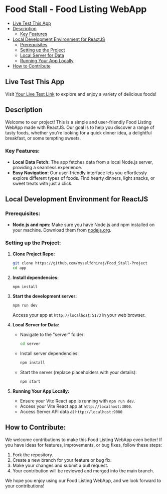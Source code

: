 # Food Stall - Food Listing WebApp

- [Live Test This App](#live-test-this-app)
- [Description](#description)
  - [Key Features](#key-features)
- [Local Development Environment for ReactJS](#local-development-environment-for-reactjs)
  - [Prerequisites](#prerequisites)
  - [Setting up the Project](#setting-up-the-project)
  - [Local Server for Data](#local-server-for-data)
  - [Running Your App Locally](#running-your-app-locally)
- [How to Contribute](#how-to-contribute)

## Live Test This App

Visit [Your Live Test Link](https://your-live-link.com) to explore and enjoy a variety of delicious foods!

## Description
Welcome to our project! This is a simple and user-friendly Food Listing WebApp made with ReactJS. Our goal is to help you discover a range of tasty foods, whether you're looking for a quick dinner idea, a delightful breakfast, or some tempting sweets.

### Key Features:
- **Local Data Fetch:** The app fetches data from a local Node.js server, providing a seamless experience.
- **Easy Navigation:** Our user-friendly interface lets you effortlessly explore different types of foods. Find hearty dinners, light snacks, or sweet treats with just a click.

## Local Development Environment for ReactJS

### Prerequisites:
- **Node.js and npm:** Make sure you have Node.js and npm installed on your machine. Download them from [nodejs.org](https://nodejs.org/).

### Setting up the Project:
1. **Clone Project Repo:**
    ```bash
    git clone https://github.com/myselfdhiraj/Food_Stall-Project
    cd app
    ```

2. **Install dependencies:**
    ```bash
    npm install
    ```

3. **Start the development server:**
    ```bash
    npm run dev
    ```
    Access your app at `http://localhost:5173` in your web browser.

4. **Local Server for Data:**
   - Navigate to the "server" folder:
     ```bash
     cd server
     ```
   - Install server dependencies:
     ```bash
     npm install
     ```
   - Start the server (replace placeholders with your details):
     ```bash
     npm start
     ```

5. **Running Your App Locally:**
   - Ensure your Vite React app is running with `npm run dev`.
   - Access your Vite React app at `http://localhost:3000`.
   - Access Server API data at `http://localhost:9000`

## How to Contribute:
We welcome contributions to make this Food Listing WebApp even better! If you have ideas for features, improvements, or bug fixes, follow these steps:

1. Fork the repository.
2. Create a new branch for your feature or bug fix.
3. Make your changes and submit a pull request.
4. Your contribution will be reviewed and merged into the main branch.

We hope you enjoy using our Food Listing WebApp, and we look forward to your contributions!
